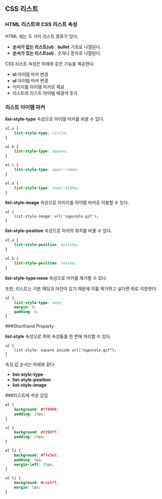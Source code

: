 ## CSS 리스트

### HTML 리스트와 CSS 리스트 속성

HTML 에는 두 가지 리스트 종류가 있다.

- **순서가 없는 리스트(ul)** : **bullet** 기호로 나열된다.
- **순서가 있는 리스트(ol)** : 숫자나 문자로 나열된다.

CSS 리스트 속성은 아래와 같은 기능을 제공한다.

- **ol** 아이템 마커 변경
- **ul** 아이템 마커 변경
- 이미지를 아이템 마커로 제공
- 리스트와 리스트 아이템 배경색 추가

### 리스트 아이템 마커

**list-style-type** 속성으로 아이템 마커를 바꿀 수 있다.

```css
ul.a {
    list-style-type: circle;
}

ul.b {
    list-style-type: square;
}

ol.c {
    list-style-type: upper-roman;
}

ol.d {
    list-style-type: lower-alpha;
}
```

**list-style-image** 속성으로 이미지를 아이템 마커로 이용할 수 있다.

```
ul {
    list-style-image: url('sqpurple.gif');
}
```

**list-style-position** 속성으로 마커의 위치를 바꿀 수 있다.

```css
ul.a {
    list-style-position: outside;
}

ul.b {
    list-style-position: inside;
}
```

**list-style-type:none** 속성으로 마커를 제거할 수 있다.

또한, 리스트는 기본 패딩과 마진이 있기 때문에 이를 제거하고 싶다면 따로 지정한다.

```css
ul {
    list-style-type: none;
    margin: 0;
    padding: 0;
}
```

###Shorthand Property

**list-style** 속성으로 하위 속성들을 한 번에 처리할 수 있다.

```
ul {
    list-style: square inside url("sqpurple.gif");
}
```

속성 값 순서는 아래와 같다.

- **list-style-type**
- **list-style-position**
- **list-style-image**

###리스트에 색상 삽입

```css
ol {
    background: #ff9999;
    padding: 20px;
}

ul {
    background: #3399ff;
    padding: 20px;
}

ol li {
    background: #ffe5e5;
    padding: 5px;
    margin-left: 35px;
}

ul li {
    background: #cce5ff;
    margin: 5px;
}
```